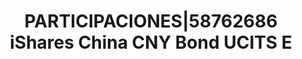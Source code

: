 ---
layout: asset
title: PARTICIPACIONES|58762686 iShares China CNY Bond UCITS E
isin: IE00BYPC1H27
---